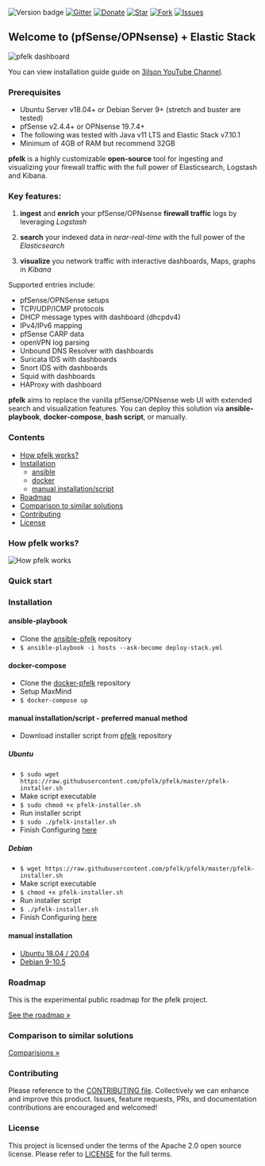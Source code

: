 ![Version badge](https://img.shields.io/badge/ELK-7.10.1-blue.svg)
[![Gitter](https://badges.gitter.im/pfelk/community.svg)](https://gitter.im/pfelk/community?utm_source=badge&utm_medium=badge&utm_campaign=pr-badge)
[![Donate](https://img.shields.io/badge/Donate-PayPal-green.svg)](https://www.paypal.me/a3ilson) 
[![Star](https://img.shields.io/github/stars/pfelk/pfelk?style=plastic)](https://github.com/pfelk/pfelk/stargazers) 
[![Fork](https://img.shields.io/github/forks/pfelk/pfelk?style=plastic)](https://github.com/pfelk/pfelk/network/members)
[![Issues](https://img.shields.io/github/issues/pfelk/pfelk?style=plastic)](https://github.com/pfelk/pfelk/issues)
## Welcome to (pfSense/OPNsense) + Elastic Stack  
![pfelk dashboard](https://raw.githubusercontent.com/pfelk/pfelk/master/Images/dashboard-v6.0.gif)

You can view installation guide guide on [3ilson YouTube Channel](https://www.youtube.com/3ilson).

### Prerequisites
- Ubuntu Server v18.04+ or Debian Server 9+ (stretch and buster are tested)
- pfSense v2.4.4+ or OPNsense 19.7.4+
- The following was tested with Java v11 LTS and Elastic Stack v7.10.1
- Minimum of 4GB of RAM but recommend 32GB

**pfelk** is a highly customizable **open-source** tool for ingesting and visualizing your firewall traffic with the full power of Elasticsearch, Logstash and Kibana.

### Key features:

1. **ingest** and **enrich** your pfSense/OPNsense **firewall traffic** logs by leveraging *Logstash*

2. **search** your indexed data in *near-real-time* with the full power of the *Elasticsearch*

3. **visualize** you network traffic with interactive dashboards, Maps, graphs in *Kibana*

Supported entries include:
 - pfSense/OPNSense setups
 - TCP/UDP/ICMP protocols
 - DHCP message types with dashboard (dhcpdv4)
 - IPv4/IPv6 mapping
 - pfSense CARP data
 - openVPN log parsing
 - Unbound DNS Resolver with dashboards
 - Suricata IDS with dashboards
 - Snort IDS with dashboards
 - Squid with dashboards
 - HAProxy with dashboard

**pfelk** aims to replace the vanilla pfSense/OPNsense web UI with extended search and visualization features. You can deploy this solution via **ansible-playbook**, **docker-compose**, **bash script**, or manually.

### Contents
* [How pfelk works?](https://github.com/pfelk/pfelk#how-pfelk-works)
* [Installation](https://github.com/pfelk/pfelk#installation)
  * [ansible](https://github.com/pfelk/pfelk#ansible-playbook)
  * [docker](https://github.com/pfelk/pfelk#docker-compose)
  * [manual installation/script](https://github.com/pfelk/pfelk#manual-installationscript---preferred-manual-method)
* [Roadmap](https://github.com/pfelk/pfelk#roadmap)
* [Comparison to similar solutions](https://github.com/pfelk/pfelk#comparison-to-similar-solutions)
* [Contributing](https://github.com/pfelk/pfelk#contributing)
* [License](https://github.com/pfelk/pfelk#license)

### How pfelk works?
![How pfelk works](https://github.com/pfelk/pfelk/raw/master/Images/pfELKOverview.PNG)
### Quick start

### Installation
#### ansible-playbook
 * Clone the [ansible-pfelk](https://github.com/pfelk/ansible-pfelk) repository
 * `$ ansible-playbook -i hosts --ask-become deploy-stack.yml`

#### docker-compose
 * Clone the [docker-pfelk](https://github.com/pfelk/docker-pfelk) repository
 * Setup MaxMind
 * `$ docker-compose up`

#### manual installation/script - preferred manual method
* Download installer script from [pfelk](https://raw.githubusercontent.com/pfelk/pfelk/master/pfelk-installer.sh) repository
##### Ubuntu
* `$ sudo wget https://raw.githubusercontent.com/pfelk/pfelk/master/pfelk-installer.sh`
* Make script executable 
* `$ sudo chmod +x pfelk-installer.sh`
* Run installer script 
* `$ sudo ./pfelk-installer.sh`
* Finish Configuring [here](https://github.com/pfelk/pfelk/blob/master/install/configuration.md)
##### Debian
* `$ wget https://raw.githubusercontent.com/pfelk/pfelk/master/pfelk-installer.sh`
* Make script executable 
* `$ chmod +x pfelk-installer.sh`
* Run installer script 
* `$ ./pfelk-installer.sh`
* Finish Configuring [here](https://github.com/pfelk/pfelk/blob/master/install/configuration.md)

#### manual installation
* [Ubuntu 18.04 / 20.04](https://github.com/pfelk/pfelk/blob/master/install/ubuntu.md)
* [Debian 9-10.5](https://github.com/pfelk/pfelk/blob/master/install/debian.md)

### Roadmap
This is the experimental public roadmap for the pfelk project.

[See the roadmap »](https://github.com/pfelk/pfelk/projects)

### Comparison to similar solutions
[Comparisions »](https://github.com/pfelk/pfelk/wiki/Comparison)

### Contributing
Please reference to the [CONTRIBUTING file](https://github.com/pfelk/pfelk/blob/master/CONTRIBUTING.md). Collectively we can enhance and improve this product. Issues, feature requests, PRs, and documentation contributions are encouraged and welcomed!

### License
This project is licensed under the terms of the Apache 2.0 open source license. Please refer to [LICENSE](https://github.com/pfelk/pfelk/blob/master/license) for the full terms.
